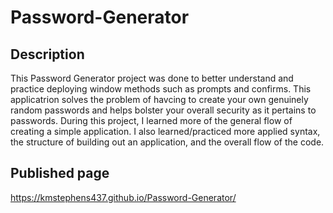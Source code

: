 # Password-Generator

## Description

This Password Generator project was done to better understand and practice deploying window methods such as prompts and confirms. This applicatrion solves the problem of havcing to create your own genuinely random passwords and helps bolster your overall security as it pertains to passwords. During this project, I learned more of the general flow of creating a simple application. I also learned/practiced more applied syntax, the structure of building out an application, and the overall flow of the code. 

## Published page

https://kmstephens437.github.io/Password-Generator/